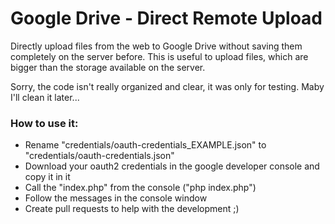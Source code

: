 # Google Drive - Direct Remote Upload
Directly upload files from the web to Google Drive without saving them completely on the server before.
This is useful to upload files, which are bigger than the storage available on the server.

Sorry, the code isn't really organized and clear, it was only for testing. Maby I'll clean it later...

### How to use it:
- Rename "credentials/oauth-credentials_EXAMPLE.json" to "credentials/oauth-credentials.json"
- Download your oauth2 credentials in the google developer console and copy it in it
- Call the "index.php" from the console ("php index.php")
- Follow the messages in the console window
- Create pull requests to help with the development ;)